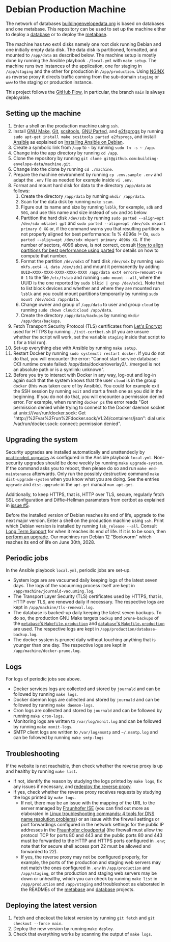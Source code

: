 # Debian Production Machine

The network of databases
[buildingenvelopedata.org](https://www.buildingenvelopedata.org/) is based on
databases and one metabase. This repository can be used to set up the machine
either to deploy
a [database](https://github.com/building-envelope-data/database) or to deploy
the [metabase](https://github.com/building-envelope-data/metabase).

The machine has two ext4 disks namely one root disk running Debian and one
initially empty data disk.  The data disk is partitioned, formatted, and
mounted to `/app/data` as described below.  The machine setup is mostly done by
running the Ansible playbook `./local.yml` with `make setup`.  The machine runs
two instances of the application, one for staging in `/app/staging` and the
other for production in `/app/production`. Using [NGINX](https://nginx.org) as
reverse proxy it directs traffic coming from the sub-domain `staging` or `www`
to the staging or production instance.

This project follows the
[GitHub Flow](https://guides.github.com/introduction/flow/), in particular, the
branch `main` is always deployable.

## Setting up the machine

1. Enter a shell on the production machine using `ssh`.
1. Install
   [GNU Make](https://www.gnu.org/software/make/),
   [Git](https://git-scm.com),
   [scsitools](https://packages.debian.org/buster/scsitools),
   [GNU Parted](https://www.gnu.org/software/parted/manual/parted.html), and
   [e2fsprogs](https://packages.debian.org/buster/e2fsprogs)
   by running `sudo apt-get install make scsitools parted e2fsprogs`, and
   install [Ansible](https://www.ansible.com) as explained on
   [Installing Ansible on Debian](https://docs.ansible.com/ansible/latest/installation_guide/intro_installation.html#installing-ansible-on-debian).
1. Create a symbolic link from `/app` to `~` by running `sudo ln -s ~ /app`.
1. Change into the app directory by running `cd /app`.
1. Clone the repository by running
   `git clone git@github.com:building-envelope-data/machine.git`.
1. Change into the clone by running `cd ./machine`.
1. Prepare the machine environment by running `cp .env.sample .env` and adapt
   the `.env` file as needed for example inside `vi .env`.
1. Format and mount hard disk for data to the directory `/app/data` as follows:
   1. Create the directory `/app/data` by running `mkdir /app/data`.
   1. Scan for the data disk by running `make scan`.
   1. Figure out its name and size by running `lsblk`, for example, `sdb` and
      `50G`, and use this name and size instead of `sdx` and `XG` below.
   1. Partition the hard disk `/dev/sdx` by running
      `sudo parted --align=opt /dev/sdx mklabel gpt`
      and
      `sudo parted --align=opt /dev/sdx mkpart primary 0 XG`
      or, if the command warns you that resulting partition is not properly
      aligned for best performance: 1s % 4096s != 0s,
      `sudo parted --align=opt /dev/sdx mkpart primary 4096s XG`.
      If the number of sectors, 4096 above, is not correct, consult
      [How to align partitions for best performance using parted](https://rainbow.chard.org/2013/01/30/how-to-align-partitions-for-best-performance-using-parted/)
      for details on how to compute that number.
   1. Format the partition `/dev/sdx1` of hard disk `/dev/sdx` by running
      `sudo mkfs.ext4 -L data /dev/sdx1`
      and mount it permanently by adding
      `UUID=XXXX-XXXX-XXXX-XXXX-XXXX /app/data ext4 errors=remount-ro 0 1`
      to the file `/etc/fstab` and running
      `sudo mount --all`,
      where the UUID is the one reported by
      `sudo blkid | grep /dev/sdx1`.
      Note that to list block devices and whether and where they are
      mounted run `lsblk` and you could mount partitions temporarily by running
      `sudo mount /dev/sdx1 /app/data`.
   1. Change owner and group of `/app/data` to user and group `cloud` by
      running `sudo chown cloud:cloud /app/data`.
   1. Create the directory `/app/data/backups` by running
      `mkdir /app/data/backups`.
1. Fetch Transport Security Protocol (TLS) certificates from [Let's
   Encrypt](https://letsencrypt.org) used for HTTPS by running
   `./init-certbot.sh` (if you are unsure whether the script will work, set the
   variable `staging` inside that script to `1` for a trial run).
1. Set-up everything else with Ansible by running `make setup`.
1. Restart Docker by running `sudo systemctl restart docker`. If you do not do
   that, you will encounter the error: "Cannot start service database: OCI
   runtime create failed: /app/data/docker/overlay2/.../merged is not an
   absolute path or is a symlink: unknown".
1. Before you try to interact with Docker in any way, log-out and log-in again
   such that the system knows that the user `cloud` is in the group `docker`
   (this was taken care of by Ansible). You could for example exit the SSH
   session by running `exit` and start a fresh one as you did in the beginning.
   If you do not do that, you will encounter a permission denied error. For
   example, when running `docker ps` the error reads "Got permission denied
   while trying to connect to the Docker daemon socket at
   unix:///var/run/docker.sock: Get
   "http://%2Fvar%2Frun%2Fdocker.sock/v1.24/containers/json": dial unix
   /var/run/docker.sock: connect: permission denied".

## Upgrading the system

Security upgrades are installed automatically and unattendedly by
[`unattended-upgrades`](https://packages.debian.org/search?keywords=unattended-upgrades)
as configured in the Ansible playbook `local.yml`. Non-security upgrades should
be done weekly by running `make upgrade-system`. If the command asks you to
reboot, then please do so and run `make end-maintenance` afterwards. Only run
the possibly destructive command `make dist-upgrade-system` when you know what
you are doing. See the entries `upgrade` and `dist-upgrade` in the `apt-get`
manual `man apt-get`.

Additionally, to keep HTTPS, that is, HTTP over TLS, secure, regularly fetch
SSL configuration and Diffie–Hellman parameters from certbot as explained in
[issue #5](https://github.com/building-envelope-data/machine/issues/5).

Before the installed version of Debian reaches its end of life, upgrade to the
next major version. Enter a shell on the production machine using `ssh`. Print
which Debian version is installed by running `lsb_release --all`. Consult [Long
Term Support](https://wiki.debian.org/LTS) for when it reaches its end of life.
If it is to be soon, then [perform an
upgrade](https://www.debian.org/releases/stable/i386/release-notes/ch-upgrading.html).
Our machines run Debian 12 "Bookworm" which reaches its end of life on June
30th, 2028.

## Periodic jobs

In the Ansible playbook `local.yml`, periodic jobs are set-up.

* System logs are are vacuumed daily keeping logs of the latest seven days. The
  logs of the vacuuming process itself are kept in
  `/app/machine/journald-vacuuming.log`.
* The Transport Layer Security (TLS) certificates used by HTTPS, that is, HTTP
  over TLS, are renewed daily if necessary. The respective logs are kept in
  `/app/machine/tls-renewal.log`.
* The database is backed-up daily keeping the latest seven backups. To do so,
  the production GNU Make targets `backup` and `prune-backups` of the
  [`metabase`'s `Makefile.production`](https://github.com/building-envelope-data/metabase/blob/develop/Makefile.production)
  and
  [`database`'s `Makefile.production`](https://github.com/building-envelope-data/database/blob/develop/Makefile.production)
  are used. The respective logs are kept in `/app/production/database-backup.log`.
* The docker system is pruned daily without touching anything that is younger
  than one day. The respective logs are kept in `/app/machine/docker-prune.log`.

## Logs

For logs of periodic jobs see above.

* Docker services logs are collected and stored by `journald` and can be
  followed by running `make logs`.
* Docker daemon logs are collected and stored by `journald` and can be
  followed by running `make daemon-logs`.
* Cron logs are collected and stored by `journald` and can be
  followed by running `make cron-logs`.
* Monitoring logs are written to `/var/log/monit.log` and can be followed by
  running `make monit-logs`.
* SMTP client logs are written to `/var/log/msmtp` and `~/.msmtp.log` and can
  be followed by running `make smtp-logs`

## Troubleshooting

If the website is not reachable, then check whether the reverse proxy is up and
healthy by running `make list`.

- If not, identify the reason by studying the logs printed by `make logs`, fix
  any issues if necessary, and [redeploy the reverse
  proxy](#deploying-the-latest-version).
- If yes, check whether the reverse proxy receives requests by studying the
  logs printed by `make logs`.
  - If not, there may be an issue with the mapping
    of the URL to the server managed by
    [Fraunhofer ISE](https://www.ise.fraunhofer.de)
    (you can find out more as elaborated in
    [Linux troubleshooting commands: 4 tools for DNS name resolution problems](https://www.redhat.com/sysadmin/DNS-name-resolution-troubleshooting-tools))
    or an issue with the firewall settings or port forwardings configured in
    the network settings for the public IP addresses in the
    [Fraunhofer cloudportal](https://cloudportal.fraunhofer.de) (the firewall
    must allow the protocol TCP for ports 80 and 443 and the public ports 80
    and 443 must be forwarded to the HTTP and HTTPS ports configured in `.env`;
    note that for secure shell access port 22 must be allowed and forwarded to
    22).
  - If yes, the reverse proxy may not be configured properly, for example, the
    ports of the production and staging web servers may not match the ones
    configured in `.env` in `/app/production` and `/app/staging`, or the
    production and staging web servers may be down or unhealthy, which you can
    check by running `make list` in `/app/production` and `/app/staging` and
    troubleshoot as elaborated in the READMEs of the
    [metabase](https://github.com/building-envelope-data/metabase) and
    [database](https://github.com/building-envelope-data/database) projects.

## Deploying the latest version
1. Fetch and checkout the latest version by running `git fetch` and
   `git checkout --force main`.
1. Deploy the new version by running `make deploy`.
1. Check that everything works by scanning the output of `make logs`.
